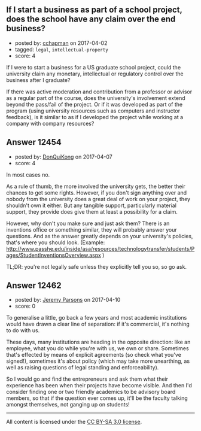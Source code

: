 ## If I start a business as part of a school project, does the school have any claim over the end business?

- posted by: [cchapman](https://stackexchange.com/users/2054255/cchapman) on 2017-04-02
- tagged: `legal`, `intellectual-property`
- score: 4

<p>If I were to start a business for a US graduate school project, could the university claim any monetary, intellectual or regulatory control over the business after I graduate?</p>

<p>If there was active moderation and contribution from a professor or advisor as a regular part of the course, does the university's involvement extend beyond the pass/fail of the project. Or if it was developed as part of the program (using university resources such as computers and instructor feedback), is it similar to as if I developed the project while working at a company with company resources?</p>



## Answer 12454

- posted by: [DonQuiKong](https://stackexchange.com/users/9739821/donquikong) on 2017-04-07
- score: 4

<p>In most cases no. </p>

<p>As a rule of thumb, the more involved the university gets, the better their chances to get some rights. However, if you don't sign anything over and nobody from the university does a great deal of work on your project, they shouldn't own it either. But any tangible support, particularly material support, they provide does give them at least a possibility for a claim. </p>

<p>However, why don't you make sure and just ask them? There is an inventions office or something similar, they will probably answer your questions. And as the answer greatly depends on your university's policies, that's where you should look. (Example: <a href="http://www.passhe.edu/inside/asa/resources/technologytransfer/students/Pages/StudentInventionsOverview.aspx" rel="nofollow noreferrer">http://www.passhe.edu/inside/asa/resources/technologytransfer/students/Pages/StudentInventionsOverview.aspx</a> )</p>

<p>TL;DR: you're not legally safe unless they explicitly tell you so, so go ask.</p>



## Answer 12462

- posted by: [Jeremy Parsons](https://stackexchange.com/users/497810/jeremy-parsons) on 2017-04-10
- score: 0

<p>To generalise a little, go back a few years and most academic institutions would have drawn a clear line of separation: if it's commercial, it's nothing to do with us.</p>

<p>These days, many institutions are heading in the opposite direction: like an employee, what you do while you're with us, we own or share. Sometimes that's effected by means of explicit agreements (so check what you've signed!), sometimes it's about policy (which may take more unearthing, as well as raising questions of legal standing and enforceability).</p>

<p>So I would go and find the entrepreneurs and ask them what their experience has been when their projects have become visible. And then I'd consider finding one or two friendly academics to be advisory board members, so that if the question ever comes up, it'll be the faculty talking amongst themselves, not ganging up on students!</p>




---

All content is licensed under the [CC BY-SA 3.0 license](https://creativecommons.org/licenses/by-sa/3.0/).
